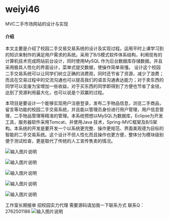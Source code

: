 # weiyi46
MVC二手市场网站的设计与实现

#### 介绍
本文主要是介绍了校园二手交易交易系统的设计及实现过程。运用平时上课学习到的知识来制作的满足用户需求的系统。采用了B/S模式软件体系结构，利用现有的计算机技术完成网站前台设计，同时使用MySQL 作为后台数据库存储数据。并且采用极具人性化的界面设计，菜单式提交数据，使操作简单易懂。
设计这个校园二手交易系统可以让同学们树立正确的消费观，同时还节省了资源，减少了浪费；而且在交易过程中的交流沟通也可以提高我们的语言沟通表达能力；对于卖东西的同学可以变废为宝增加一些收益，对于买东西的同学即得到了方便也节省了金钱，达到了资源利用最大化，也可以说是个双赢的过程。


本项目是要设计一个能够实现用户注册登录，发布二手物品信息，浏览二手商品，留言等功能的校园二手交易系统，并且能以管理员身份进行用户管理，用户信息管理，二手物品管理等精准的管理。本系统预想以MySQL为数据库，Eclipse为开发工具，服务器软件采用Tomcat，并使用Java 技术，Spring-MVC框架及B/S架构。本系统的开发是要开发一个以系统更完整、操作更规范、界面美观德为目标的智能的二手交易系统。这个设计不但人性化而且操作也更方便，整体分为模块级别便于测试检查，更是取代了传统的人工宣传售卖的情况。

![输入图片说明](https://images.gitee.com/uploads/images/2020/1129/004931_c6724d0f_4865385.png "屏幕截图.png")

![输入图片说明](https://images.gitee.com/uploads/images/2020/1129/004944_3879a04c_4865385.png "屏幕截图.png")

![输入图片说明](https://images.gitee.com/uploads/images/2020/1129/004951_4dd0ec22_4865385.png "屏幕截图.png")

![输入图片说明](https://images.gitee.com/uploads/images/2020/1129/004958_b0365daa_4865385.png "屏幕截图.png")

![输入图片说明](https://images.gitee.com/uploads/images/2020/1129/005005_85081df4_4865385.png "屏幕截图.png")

工作室长期接单 招校园实力代理
需要源码请加我一下联系方式
联系Q：2762501186
![输入图片说明](https://images.gitee.com/uploads/images/2020/1119/003728_cd598bb9_4865385.jpeg "微信.jpg")
